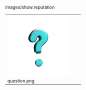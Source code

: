 images/show.reputation
<table>
	<tr>
		<td><img src="https://github.com/zuckung/endless-sky-plugins-graphics/blob/main/images/show.reputation/question.png?raw=true" width="200"><br>
question.png</td>
		<td></td>
		<td></td>
	</tr>
</table>

